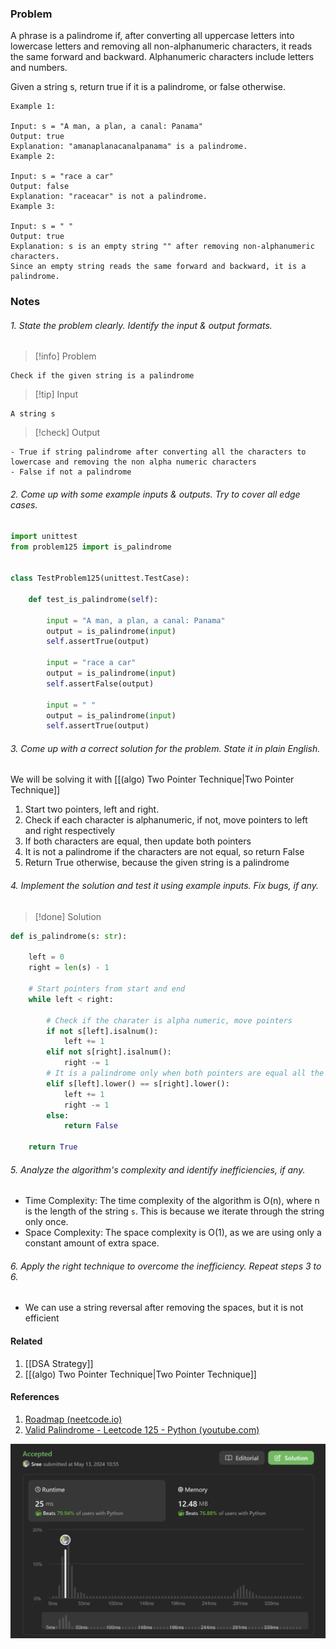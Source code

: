 ### Problem 
A phrase is a palindrome if, after converting all uppercase letters into lowercase letters and removing all non-alphanumeric characters, it reads the same forward and backward. Alphanumeric characters include letters and numbers.

Given a string s, return true if it is a palindrome, or false otherwise.
 
```
Example 1:

Input: s = "A man, a plan, a canal: Panama"
Output: true
Explanation: "amanaplanacanalpanama" is a palindrome.
Example 2:

Input: s = "race a car"
Output: false
Explanation: "raceacar" is not a palindrome.
Example 3:

Input: s = " "
Output: true
Explanation: s is an empty string "" after removing non-alphanumeric characters.
Since an empty string reads the same forward and backward, it is a palindrome.
```
### Notes 
###### 1. State the problem clearly. Identify the input & output formats.

> [!info]  Problem 
```
Check if the given string is a palindrome 
```


> [!tip] Input
```
A string s 
```


> [!check] Output 
```
- True if string palindrome after converting all the characters to lowercase and removing the non alpha numeric characters 
- False if not a palindrome 
```
###### 2. Come up with some example inputs & outputs. Try to cover all edge cases.
```python
import unittest
from problem125 import is_palindrome


class TestProblem125(unittest.TestCase):

    def test_is_palindrome(self):

        input = "A man, a plan, a canal: Panama"
        output = is_palindrome(input)
        self.assertTrue(output)

        input = "race a car"
        output = is_palindrome(input)
        self.assertFalse(output)

        input = " "
        output = is_palindrome(input)
        self.assertTrue(output)

```
###### 3. Come up with a correct solution for the problem. State it in plain English.
We will be solving it with [[(algo) Two Pointer Technique|Two Pointer Technique]]
1. Start two pointers, left and right. 
2. Check if each character is alphanumeric, if not, move pointers to left and right respectively 
3. If both characters are equal, then update both pointers
4. It is not a palindrome if the characters are not equal, so return False 
5. Return True otherwise, because the given string is a palindrome 
###### 4. Implement the solution and test it using example inputs. Fix bugs, if any.

> [!done] Solution
```python
def is_palindrome(s: str):

    left = 0
    right = len(s) - 1

    # Start pointers from start and end
    while left < right:

        # Check if the charater is alpha numeric, move pointers
        if not s[left].isalnum():
            left += 1
        elif not s[right].isalnum():
            right -= 1
        # It is a palindrome only when both pointers are equal all the time
        elif s[left].lower() == s[right].lower():
            left += 1
            right -= 1
        else:
            return False

    return True

```
###### 5. Analyze the algorithm's complexity and identify inefficiencies, if any.
- Time Complexity: The time complexity of the algorithm is O(n), where n is the length of the string `s`. This is because we iterate through the string only once.
- Space Complexity: The space complexity is O(1), as we are using only a constant amount of extra space.
###### 6. Apply the right technique to overcome the inefficiency. Repeat steps 3 to 6.
- We can use a string reversal after removing the spaces, but it is not efficient 

#### Related 
1. [[DSA Strategy]]
2. [[(algo) Two Pointer Technique|Two Pointer Technique]]
#### References
1. [Roadmap (neetcode.io)](https://neetcode.io/roadmap)
2. [Valid Palindrome - Leetcode 125 - Python (youtube.com)](https://www.youtube.com/watch?v=jJXJ16kPFWg)

<img src="img/problem 125.png"/>
